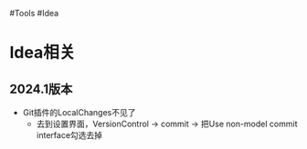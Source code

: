 #Tools #Idea
# Idea相关
## 2024.1版本
- Git插件的LocalChanges不见了
    - 去到设置界面，VersionControl -> commit -> 把Use non-model commit interface勾选去掉

